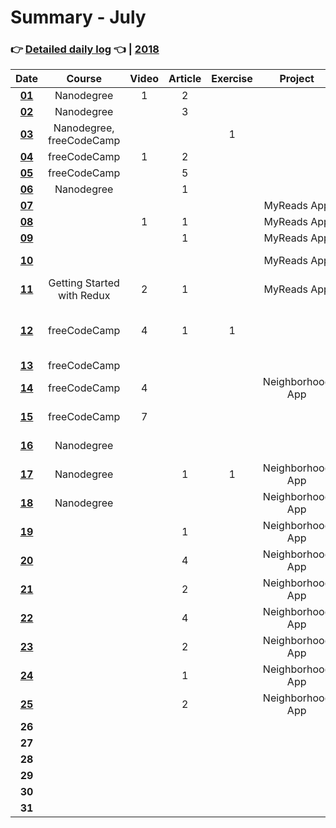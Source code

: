 # Summary - July
### 👉 [Detailed daily log](https://github.com/jpacsai/LearningPath/blob/master/Daily-log/July/Daily-log_July.md) 👈 | [2018](https://github.com/jpacsai/LearningPath/blob/master/Daily-log/README.md)

| Date   | Course                   | Video | Article | Exercise | Project | Book       | Achievement |
| :----: | :----------------------: | :---: | :-----: | :------: | :-----: | :--------: | :---------: |
| **[01](https://github.com/jpacsai/LearningPath/blob/master/Daily-log/July/Daily-log_July.md#01-07)**                                            | Nanodegree               | 1     | 2       |          |         |            |             |
| **[02](https://github.com/jpacsai/LearningPath/blob/master/Daily-log/July/Daily-log_July.md#02-07)**                                            | Nanodegree               |       | 3       |          |         | Clean Code |             |
| **[03](https://github.com/jpacsai/LearningPath/blob/master/Daily-log/July/Daily-log_July.md#03-07)**                                            | Nanodegree, freeCodeCamp |       |         | 1        |         |            |             |
| **[04](https://github.com/jpacsai/LearningPath/blob/master/Daily-log/July/Daily-log_July.md#04-07)**                                            | freeCodeCamp             | 1     | 2       |          |         | Clean Code |             |
| **[05](https://github.com/jpacsai/LearningPath/blob/master/Daily-log/July/Daily-log_July.md#05-07)**                                            | freeCodeCamp             |       | 5       |          |         |            |             |
| **[06](https://github.com/jpacsai/LearningPath/blob/master/Daily-log/July/Daily-log_July.md#06-07)**                                            | Nanodegree               |       | 1       |          |         |            |             |
| **[07](https://github.com/jpacsai/LearningPath/blob/master/Daily-log/July/Daily-log_July.md#07-07)**                                            |                          |       |         |          | MyReads App        |            |             |
| **[08](https://github.com/jpacsai/LearningPath/blob/master/Daily-log/July/Daily-log_July.md#08-07)**                                            |                          | 1     | 1       |          | MyReads App        |            |             |
| **[09](https://github.com/jpacsai/LearningPath/blob/master/Daily-log/July/Daily-log_July.md#09-07)**                                            |                          |       | 1       |          | MyReads App        |            |             |
| **[10](https://github.com/jpacsai/LearningPath/blob/master/Daily-log/July/Daily-log_July.md#10-07)**                                            |                            |       |         |          | MyReads App        | Eloquent JavaScript |             |
| **[11](https://github.com/jpacsai/LearningPath/blob/master/Daily-log/July/Daily-log_July.md#11-07)**                                            | Getting Started with Redux | 2     | 1       |          | MyReads App        |            |             |
| **[12](https://github.com/jpacsai/LearningPath/blob/master/Daily-log/July/Daily-log_July.md#12-07)**                                            | freeCodeCamp               | 4     | 1       | 1        |                    |            | MyReads App reviewed and accepted |
| **[13](https://github.com/jpacsai/LearningPath/blob/master/Daily-log/July/Daily-log_July.md#13-07)**                                            | freeCodeCamp               |       |         |          |         |            |             |
| **[14](https://github.com/jpacsai/LearningPath/blob/master/Daily-log/July/Daily-log_July.md#14-07)**                                            | freeCodeCamp               | 4        |         |            | Neighborhood App |  |
| **[15](https://github.com/jpacsai/LearningPath/blob/master/Daily-log/July/Daily-log_July.md#15-07)**                                            | freeCodeCamp               | 7        |         |            |                  | Understanding Redux 1 |
| **[16](https://github.com/jpacsai/LearningPath/blob/master/Daily-log/July/Daily-log_July.md#16-07)**                                            | Nanodegree                 |          |         |            |                  | Understanding Redux 1 |
| **[17](https://github.com/jpacsai/LearningPath/blob/master/Daily-log/July/Daily-log_July.md#17-07)**                                            | Nanodegree                 |          | 1       | 1          | Neighborhood App | Understanding Redux 1 |
| **[18](https://github.com/jpacsai/LearningPath/blob/master/Daily-log/July/Daily-log_July.md#18-07)**                                            | Nanodegree                 |          |         |            | Neighborhood App |   |
| **[19](https://github.com/jpacsai/LearningPath/blob/master/Daily-log/July/Daily-log_July.md#19-07)**                                            |                            |          | 1       |            | Neighborhood App | Understanding Redux 1 |
| **[20](https://github.com/jpacsai/LearningPath/blob/master/Daily-log/July/Daily-log_July.md#20-07)**                                            |                            |          | 4       |            | Neighborhood App |  |
| **[21](https://github.com/jpacsai/LearningPath/blob/master/Daily-log/July/Daily-log_July.md#21-07)**                                            |                            |          | 2       |            | Neighborhood App |   |
| **[22](https://github.com/jpacsai/LearningPath/blob/master/Daily-log/July/Daily-log_July.md#22-07)**                                            |                            |          | 4       |            | Neighborhood App |   |
| **[23](https://github.com/jpacsai/LearningPath/blob/master/Daily-log/July/Daily-log_July.md#23-07)**                                            |                            |          | 2       |            | Neighborhood App |   |
| **[24](https://github.com/jpacsai/LearningPath/blob/master/Daily-log/July/Daily-log_July.md#24-07)**                                            |                            |          | 1       |            | Neighborhood App |   |
| **[25](https://github.com/jpacsai/LearningPath/blob/master/Daily-log/July/Daily-log_July.md#25-07)**                                            |                            |          | 2       |            | Neighborhood App |   |
| **26** |                          |       |         |          |         |            |             |
| **27** |                          |       |         |          |         |            |             |
| **28** |                          |       |         |          |         |            |             |
| **29** |                          |       |         |          |         |            |             |
| **30** |                          |       |         |          |         |            |             |
| **31** |                          |       |         |          |         |            |             |

